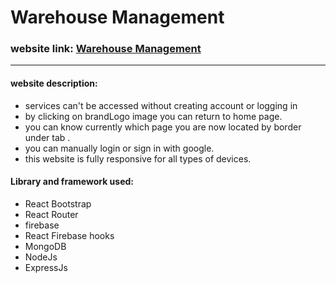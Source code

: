 # Warehouse Management

### website link: [Warehouse Management](https://wirehouse-management.web.app/)

---

#### website description:

- services can't be accessed without creating account or logging in
- by clicking on brandLogo image you can return to home page.
- you can know currently which page you are now located by border under tab .
- you can manually login or sign in with google.
- this website is fully responsive for all types of devices.

#### Library and framework used:

- React Bootstrap
- React Router
- firebase
- React Firebase hooks
- MongoDB
- NodeJs
- ExpressJs
